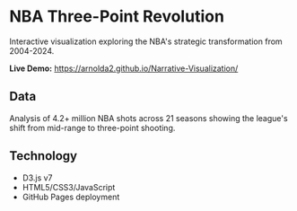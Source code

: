 # NBA Three-Point Revolution

Interactive visualization exploring the NBA's strategic transformation from 2004-2024.

**Live Demo:** https://arnolda2.github.io/Narrative-Visualization/

## Data
Analysis of 4.2+ million NBA shots across 21 seasons showing the league's shift from mid-range to three-point shooting.

## Technology
- D3.js v7
- HTML5/CSS3/JavaScript
- GitHub Pages deployment